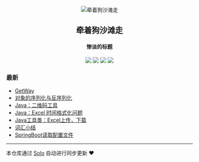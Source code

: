 <p align="center"><img alt="牵着狗沙滩走" src="https://static.b3log.org/images/brand/solo-32.png"></p><h2 align="center">
牵着狗沙滩走
</h2>

<h4 align="center">惨淡的标题</h4>
<p align="center"><a title="牵着狗沙滩走" target="_blank" href="https://github.com/Joshxubo/solo-blog"><img src="https://img.shields.io/github/last-commit/Joshxubo/solo-blog.svg?style=flat-square&color=FF9900"></a>
<a title="GitHub repo size in bytes" target="_blank" href="https://github.com/Joshxubo/solo-blog"><img src="https://img.shields.io/github/repo-size/Joshxubo/solo-blog.svg?style=flat-square"></a>
<a title="Solo Version" target="_blank" href="https://github.com/b3log/solo/releases"><img src="https://img.shields.io/badge/solo-3.6.3-f1e05a.svg?style=flat-square&color=blueviolet"></a>
<a title="Hits" target="_blank" href="https://github.com/b3log/hits"><img src="https://hits.b3log.org/Joshxubo/solo-blog.svg"></a></p>

### 最新

* [GetWay](http://www.luxiaoya.work:8081/articles/2019/11/21/1574323424681.html)
* [对象的序列化与反序列化](http://www.luxiaoya.work:8081/articles/2019/11/07/1573141340694.html)
* [Java：二维码工具](http://www.luxiaoya.work:8081/articles/2019/11/07/1573141128042.html)
* [Java：Excel 时间格式化问题](http://www.luxiaoya.work:8081/articles/2019/11/07/1573141026026.html)
* [Java工具类：Excel上传，下载](http://www.luxiaoya.work:8081/articles/2019/11/07/1573140603134.html)
* [词汇小结](http://www.luxiaoya.work:8081/articles/2019/10/10/1570669810030.html)
* [SpringBoot读取配置文件](http://www.luxiaoya.work:8081/articles/2019/10/09/1570616336563.html)



---

本仓库通过 [Solo](https://github.com/b3log/solo) 自动进行同步更新 ❤️ 